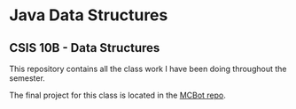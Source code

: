 # Java Data Structures
## CSIS 10B - Data Structures

This repository contains all the class work I have been doing throughout the semester.

The final project for this class is located in the [MCBot repo](https://github.com/anthonywww/MC-Bot).
